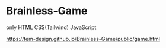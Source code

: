 # Brainless-Game

only HTML CSS(Tailwind) JavaScript

https://tem-design.github.io/Brainless-Game/public/game.html
